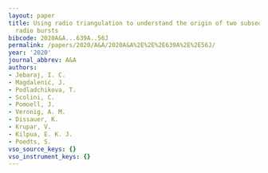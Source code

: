 ```yaml
---
layout: paper
title: Using radio triangulation to understand the origin of two subsequent type II
  radio bursts
bibcode: 2020A&A...639A..56J
permalink: /papers/2020/A&A/2020A&A%2E%2E%2E639A%2E%2E56J/
year: '2020'
journal_abbrev: A&A
authors:
- Jebaraj, I. C.
- Magdalenić, J.
- Podladchikova, T.
- Scolini, C.
- Pomoell, J.
- Veronig, A. M.
- Dissauer, K.
- Krupar, V.
- Kilpua, E. K. J.
- Poedts, S.
vso_source_keys: {}
vso_instrument_keys: {}
---
```

